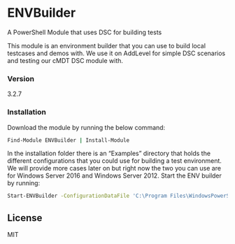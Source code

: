 # ENVBuilder
A PowerShell Module that uses DSC for building tests

This module is an environment builder that you can use to build local testcases and demos with. We use it on AddLevel for simple DSC scenarios and testing our cMDT DSC module with.

### Version
3.2.7

### Installation
Download the module by running the below command:

```sh
Find-Module ENVBuilder | Install-Module
```

In the installation folder there is an “Examples” directory that holds the different configurations that you could use for building a test environment. We will provide more cases later on but right now the two you can use are for Windows Server 2016 and Windows Server 2012.
Start the ENV builder by running:

```sh
Start-ENVBuilder -ConfigurationDataFile 'C:\Program Files\WindowsPowerShell\Modules\ENVBuilder\1.0.0.0\Examples\WindowsServer2016Summit\WindowsServer2016Summit.psd1' –Verbose
```

License
----

MIT
